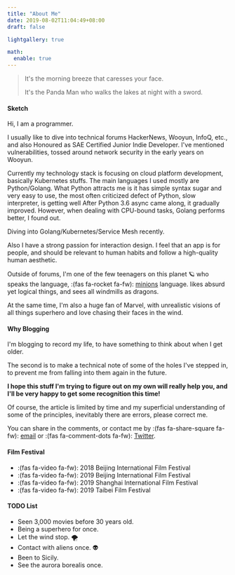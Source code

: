 ```yaml
---
title: "About Me"
date: 2019-08-02T11:04:49+08:00
draft: false

lightgallery: true

math:
  enable: true
---
```


> It's the morning breeze that caresses your face.
>
> It's the Panda Man who walks the lakes at night with a sword.

#### Sketch

Hi, I am a programmer.

I usually like to dive into technical forums HackerNews, Wooyun, InfoQ, etc., and also Honoured as SAE Certified Junior Indie Developer. I've mentioned vulnerabilities, tossed around network security in the early years on Wooyun.

Currently my technology stack is focusing on cloud platform development, basically Kubernetes stuffs. The main languages I used mostly are Python/Golang. What Python attracts me is it has simple syntax sugar and very easy to use, the most often criticized defect of Python, slow interpreter, is getting well After Python 3.6 async came along, it gradually improved. However, when dealing with CPU-bound tasks, Golang performs better, I found out.

Diving into Golang/Kubernetes/Service Mesh recently.

Also I have a strong passion for interaction design. I feel that an app is for people, and should be relevant to human habits and follow a high-quality human aesthetic.

Outside of forums, I'm one of the few teenagers on this planet 🪐 who speaks the language, :(fas fa-rocket fa-fw): [minions](https://en.wikipedia.org/wiki/Minions_(film)) language. likes absurd yet logical things, and sees all windmills as dragons.

At the same time, I'm also a huge fan of Marvel, with unrealistic visions of all things superhero and love chasing their faces in the wind.

#### Why Blogging

I'm blogging to record my life, to have something to think about when I get older.

The second is to make a technical note of some of the holes I've stepped in, to prevent me from falling into them again in the future.

**I hope this stuff I'm trying to figure out on my own will really help you, and I'll be very happy to get some recognition this time!**

Of course, the article is limited by time and my superficial understanding of some of the principles, inevitably there are errors, please correct me.

You can share in the comments, or contact me by :(fas fa-share-square fa-fw): [email](mailto://lexuscyborg103@gmail.com) or :(fas fa-comment-dots fa-fw): [Twitter](https://twitter.com/lexuscyborg103).

#### Film Festival

* :(fas fa-video fa-fw): 2018 Beijing International Film Festival
* :(fas fa-video fa-fw): 2019 Beijing International Film Festival
* :(fas fa-video fa-fw): 2019 Shanghai International Film Festival
* :(fas fa-video fa-fw): 2019 Taibei Film Festival

#### TODO List

* Seen 3,000 movies before 30 years old.
* Being a superhero for once.
* Let the wind stop. 🌪
* Contact with aliens once. 👽
* Been to Sicily.
* See the aurora borealis once.
